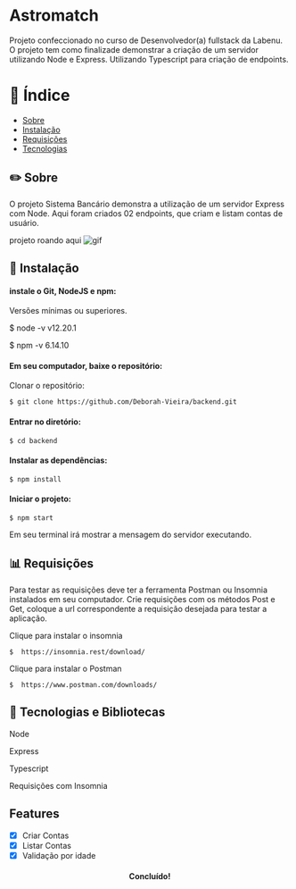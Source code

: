 <h1 >Astromatch</h1>
<p >Projeto confeccionado no curso de Desenvolvedor(a) fullstack da Labenu. O projeto tem como finalizade demonstrar a criação de um servidor utilizando Node e Express. Utilizando Typescript para criação de endpoints.</p>

# :ledger: Índice

<!--ts-->

- [Sobre](#sobre)
- [Instalação](#instalacao)
- [Requisições](#requisicoes)
- [Tecnologias](#tecnologias)
<!--te-->

## :pencil2: Sobre

<p>O projeto Sistema Bancário demonstra a utilização de um servidor Express com Node. Aqui foram criados 02 endpoints, que criam e listam contas de usuário. </p>

projeto roando aqui
![gif](https://user-images.githubusercontent.com/31224361/106182119-2dac3980-617d-11eb-88f0-62a8fed97b26.gif)

## :wrench: Instalação

#### instale o Git, NodeJS e npm:

<p> Versões mínimas ou superiores.</p>

$ node -v
v12.20.1

$ npm -v
6.14.10</p>

#### Em seu computador, baixe o repositório:

<p> Clonar o repositório:</p>

```
$ git clone https://github.com/Deborah-Vieira/backend.git
```

#### Entrar no diretório:

```
$ cd backend
```

#### Instalar as dependências:

```
$ npm install
```

#### Iniciar o projeto:

```
$ npm start
```

<p> Em seu terminal irá mostrar a mensagem do servidor executando.</p>

## :bar_chart: Requisições

<p>Para testar as requisições deve ter a ferramenta Postman ou Insomnia instalados em seu computador. Crie requisições com os métodos Post e Get, coloque a url correspondente a requisição desejada para testar a aplicação. </p>

<p>Clique para instalar o insomnia </p>

```
$  https://insomnia.rest/download/
```

<p>Clique para instalar o Postman </p>

```
$  https://www.postman.com/downloads/
```

## :hammer: Tecnologias e Bibliotecas

<p>Node</p> <p>Express</p> <p>Typescript</p> <p>Requisições com Insomnia</p>
 
## Features
- [x] Criar Contas
- [x] Listar Contas
- [x] Validação por idade

<h4 align="center"> 
	Concluído!
</h4>
